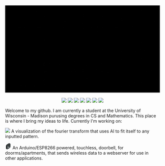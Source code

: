 
![](https://github.com/humaspasta/humaspasta/blob/main/Intro.gif)


<p style="text-align: center;"> 
    <image src="https://img.icons8.com/?size=100&id=12584&format=png&color=FFFFFF" >
    <image src="https://img.icons8.com/?size=100&id=31825&format=png&color=FFFFFF">
    <image src="https://img.icons8.com/?size=100&id=2572&format=png&color=FFFFFF">
     <image src="https://img.icons8.com/?size=100&id=1043&format=png&color=FFFFFF">
    <image src="https://img.icons8.com/?size=100&id=39853&format=png&color=FFFFFF">
    <image src="https://img.icons8.com/?size=100&id=1045&format=png&color=FFFFFF">
    <image src="https://img.icons8.com/?size=100&id=11643&format=png&color=FFFFFF">
</p>
<p>
Welcome to my github. I am currently a student at the University of Wisconsin - Madison purusing degrees in CS and Mathematics. This place is where I bring my ideas to life. Currently I'm working on:

<img src="https://img.icons8.com/?size=100&id=DpcJAB6rakc6&format=png&color=000000" length=20 width=20> A visualization of the fourier transform that uses AI to fit itself to any inputted pattern. 


</p>

<p>
  <img src="https://github.com/humaspasta/humaspasta/blob/main/coding.png" width=20 height=20> An Arduino/ESP8266 powered, touchless, doorbell, for doorms/apartments, that sends wireless data to a webserver for use in other applications. 
</p>

<!--   
Links to important pages
-->








<!--
**humaspasta/humaspasta** is a ✨ _special_ ✨ repository because its `README.md` (this file) appears on your GitHub profile.

Here are some ideas to get you started:

- 🔭 I’m currently working on ...
- 🌱 I’m currently learning ...
- 👯 I’m looking to collaborate on ...
- 🤔 I’m looking for help with ...
- 💬 Ask me about ...
- 📫 How to reach me: ...
- 😄 Pronouns: ...
- ⚡ Fun fact: ...
-->
